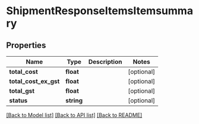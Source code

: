 # ShipmentResponseItemsItemsummary

## Properties
Name | Type | Description | Notes
------------ | ------------- | ------------- | -------------
**total_cost** | **float** |  | [optional] 
**total_cost_ex_gst** | **float** |  | [optional] 
**total_gst** | **float** |  | [optional] 
**status** | **string** |  | [optional] 

[[Back to Model list]](../../README.md#documentation-for-models) [[Back to API list]](../../README.md#documentation-for-api-endpoints) [[Back to README]](../../README.md)

